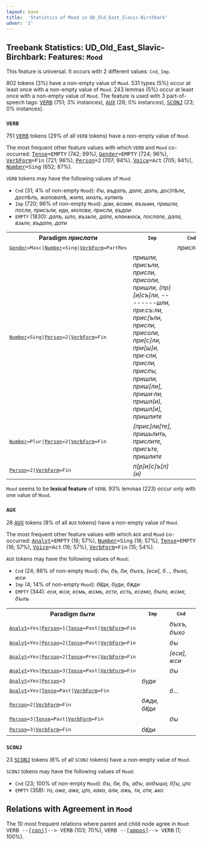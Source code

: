 ```yaml
---
layout: base
title:  'Statistics of Mood in UD_Old_East_Slavic-Birchbark'
udver: '2'
---
```


## Treebank Statistics: UD_Old_East_Slavic-Birchbark: Features: `Mood`

This feature is universal.
It occurs with 2 different values: `Cnd`, `Imp`.

802 tokens (3%) have a non-empty value of `Mood`.
531 types (5%) occur at least once with a non-empty value of `Mood`.
243 lemmas (5%) occur at least once with a non-empty value of `Mood`.
The feature is used with 3 part-of-speech tags: <tt><a href="orv_birchbark-pos-VERB.html">VERB</a></tt> (751; 3% instances), <tt><a href="orv_birchbark-pos-AUX.html">AUX</a></tt> (28; 0% instances), <tt><a href="orv_birchbark-pos-SCONJ.html">SCONJ</a></tt> (23; 0% instances).

### `VERB`

751 <tt><a href="orv_birchbark-pos-VERB.html">VERB</a></tt> tokens (29% of all `VERB` tokens) have a non-empty value of `Mood`.

The most frequent other feature values with which `VERB` and `Mood` co-occurred: <tt><a href="orv_birchbark-feat-Tense.html">Tense</a></tt><tt>=EMPTY</tt> (742; 99%), <tt><a href="orv_birchbark-feat-Gender.html">Gender</a></tt><tt>=EMPTY</tt> (724; 96%), <tt><a href="orv_birchbark-feat-VerbForm.html">VerbForm</a></tt><tt>=Fin</tt> (721; 96%), <tt><a href="orv_birchbark-feat-Person.html">Person</a></tt><tt>=2</tt> (707; 94%), <tt><a href="orv_birchbark-feat-Voice.html">Voice</a></tt><tt>=Act</tt> (705; 94%), <tt><a href="orv_birchbark-feat-Number.html">Number</a></tt><tt>=Sing</tt> (652; 87%).

`VERB` tokens may have the following values of `Mood`:

* `Cnd` (31; 4% of non-empty `Mood`): <em>бꙑ, въдалъ, дале, далъ, дос)пѣле, доспѣлъ, жаловалѣ, жила, ихалъ, купилъ</em>
* `Imp` (720; 96% of non-empty `Mood`): <em>даи, возми, възьми, пришли, посли, присъли, иди, молови, присли, въдаи</em>
* `EMPTY` (1830): <em>далъ, шло, възѧле, дале, кланѧюсѧ, послале, дала, взѧле, въдале, дати</em>

<table>
  <tr><th>Paradigm <i>прислати</i></th><th><tt>Imp</tt></th><th><tt>Cnd</tt></th></tr>
  <tr><td><tt><tt><a href="orv_birchbark-feat-Gender.html">Gender</a></tt><tt>=Masc</tt>|<tt><a href="orv_birchbark-feat-Number.html">Number</a></tt><tt>=Sing</tt>|<tt><a href="orv_birchbark-feat-VerbForm.html">VerbForm</a></tt><tt>=PartRes</tt></tt></td><td></td><td><em>присла<lbr/>ль</em></td></tr>
  <tr><td><tt><tt><a href="orv_birchbark-feat-Number.html">Number</a></tt><tt>=Sing</tt>|<tt><a href="orv_birchbark-feat-Person.html">Person</a></tt><tt>=2</tt>|<tt><a href="orv_birchbark-feat-VerbForm.html">VerbForm</a></tt><tt>=Fin</tt></tt></td><td><em>пришли, присъли, присли, присоли, при<lbr/>шли, (пр)<lbr/>[и]съ[ли, --------шли, при:съ:ли, при<lbr/>с[ъли, при<lbr/>сли, при<lbr/>соли, при[с]ли, при[ш]и, при·сли, прис<lbr/>ли, прислꙑ, приш<lbr/>ли, приш[ли], приши·<lbr/>ли, пришл(и), пришл[и], пришлите</em></td><td></td></tr>
  <tr><td><tt><tt><a href="orv_birchbark-feat-Number.html">Number</a></tt><tt>=Plur</tt>|<tt><a href="orv_birchbark-feat-Person.html">Person</a></tt><tt>=2</tt>|<tt><a href="orv_birchbark-feat-VerbForm.html">VerbForm</a></tt><tt>=Fin</tt></tt></td><td><em>[прис]ли[те], при<lbr/>шьлить, прислите, присъте, пришлите</em></td><td></td></tr>
  <tr><td><tt><tt><a href="orv_birchbark-feat-Person.html">Person</a></tt><tt>=2</tt>|<tt><a href="orv_birchbark-feat-VerbForm.html">VerbForm</a></tt><tt>=Fin</tt></tt></td><td><em>п[р]и[с]ъ[л](и)</em></td><td></td></tr>
</table>

`Mood` seems to be **lexical feature** of `VERB`. 93% lemmas (223) occur only with one value of `Mood`.

### `AUX`

28 <tt><a href="orv_birchbark-pos-AUX.html">AUX</a></tt> tokens (8% of all `AUX` tokens) have a non-empty value of `Mood`.

The most frequent other feature values with which `AUX` and `Mood` co-occurred: <tt><a href="orv_birchbark-feat-Analyt.html">Analyt</a></tt><tt>=EMPTY</tt> (16; 57%), <tt><a href="orv_birchbark-feat-Number.html">Number</a></tt><tt>=Sing</tt> (16; 57%), <tt><a href="orv_birchbark-feat-Tense.html">Tense</a></tt><tt>=EMPTY</tt> (16; 57%), <tt><a href="orv_birchbark-feat-Voice.html">Voice</a></tt><tt>=Act</tt> (16; 57%), <tt><a href="orv_birchbark-feat-VerbForm.html">VerbForm</a></tt><tt>=Fin</tt> (15; 54%).

`AUX` tokens may have the following values of `Mood`:

* `Cnd` (24; 86% of non-empty `Mood`): <em>бꙑ, бъ, би, бꙑхъ, [еси], б…, бꙑхо, ѥси</em>
* `Imp` (4; 14% of non-empty `Mood`): <em>бꙋди, буди, бѫди</em>
* `EMPTY` (344): <em>еси, ѥси, есмь, ѥсмь, есте, есть, есемо, бꙑло, ѥсме, бꙑлъ</em>

<table>
  <tr><th>Paradigm <i>быти</i></th><th><tt>Imp</tt></th><th><tt>Cnd</tt></th></tr>
  <tr><td><tt><tt><a href="orv_birchbark-feat-Analyt.html">Analyt</a></tt><tt>=Yes</tt>|<tt><a href="orv_birchbark-feat-Person.html">Person</a></tt><tt>=1</tt>|<tt><a href="orv_birchbark-feat-Tense.html">Tense</a></tt><tt>=Past</tt>|<tt><a href="orv_birchbark-feat-VerbForm.html">VerbForm</a></tt><tt>=Fin</tt></tt></td><td></td><td><em>бꙑхъ, бꙑхо</em></td></tr>
  <tr><td><tt><tt><a href="orv_birchbark-feat-Analyt.html">Analyt</a></tt><tt>=Yes</tt>|<tt><a href="orv_birchbark-feat-Person.html">Person</a></tt><tt>=2</tt>|<tt><a href="orv_birchbark-feat-Tense.html">Tense</a></tt><tt>=Past</tt>|<tt><a href="orv_birchbark-feat-VerbForm.html">VerbForm</a></tt><tt>=Fin</tt></tt></td><td></td><td><em>бꙑ</em></td></tr>
  <tr><td><tt><tt><a href="orv_birchbark-feat-Analyt.html">Analyt</a></tt><tt>=Yes</tt>|<tt><a href="orv_birchbark-feat-Person.html">Person</a></tt><tt>=2</tt>|<tt><a href="orv_birchbark-feat-Tense.html">Tense</a></tt><tt>=Pres</tt>|<tt><a href="orv_birchbark-feat-VerbForm.html">VerbForm</a></tt><tt>=Fin</tt></tt></td><td></td><td><em>[еси], ѥси</em></td></tr>
  <tr><td><tt><tt><a href="orv_birchbark-feat-Analyt.html">Analyt</a></tt><tt>=Yes</tt>|<tt><a href="orv_birchbark-feat-Person.html">Person</a></tt><tt>=3</tt>|<tt><a href="orv_birchbark-feat-Tense.html">Tense</a></tt><tt>=Past</tt>|<tt><a href="orv_birchbark-feat-VerbForm.html">VerbForm</a></tt><tt>=Fin</tt></tt></td><td></td><td><em>бꙑ</em></td></tr>
  <tr><td><tt><tt><a href="orv_birchbark-feat-Analyt.html">Analyt</a></tt><tt>=Yes</tt>|<tt><a href="orv_birchbark-feat-Person.html">Person</a></tt><tt>=3</tt></tt></td><td><em>буди</em></td><td></td></tr>
  <tr><td><tt><tt><a href="orv_birchbark-feat-Analyt.html">Analyt</a></tt><tt>=Yes</tt>|<tt><a href="orv_birchbark-feat-Tense.html">Tense</a></tt><tt>=Past</tt>|<tt><a href="orv_birchbark-feat-VerbForm.html">VerbForm</a></tt><tt>=Fin</tt></tt></td><td></td><td><em>б…</em></td></tr>
  <tr><td><tt><tt><a href="orv_birchbark-feat-Person.html">Person</a></tt><tt>=2</tt>|<tt><a href="orv_birchbark-feat-VerbForm.html">VerbForm</a></tt><tt>=Fin</tt></tt></td><td><em>бѫди, бꙋди</em></td><td></td></tr>
  <tr><td><tt><tt><a href="orv_birchbark-feat-Person.html">Person</a></tt><tt>=3</tt>|<tt><a href="orv_birchbark-feat-Tense.html">Tense</a></tt><tt>=Past</tt>|<tt><a href="orv_birchbark-feat-VerbForm.html">VerbForm</a></tt><tt>=Fin</tt></tt></td><td></td><td><em>бꙑ</em></td></tr>
  <tr><td><tt><tt><a href="orv_birchbark-feat-Person.html">Person</a></tt><tt>=3</tt>|<tt><a href="orv_birchbark-feat-VerbForm.html">VerbForm</a></tt><tt>=Fin</tt></tt></td><td><em>бꙋди</em></td><td></td></tr>
</table>

### `SCONJ`

23 <tt><a href="orv_birchbark-pos-SCONJ.html">SCONJ</a></tt> tokens (6% of all `SCONJ` tokens) have a non-empty value of `Mood`.

`SCONJ` tokens may have the following values of `Mood`:

* `Cnd` (23; 100% of non-empty `Mood`): <em>бꙑ, би, бъ, абꙑ, аобꙑша, б]ꙑ, цто</em>
* `EMPTY` (358): <em>то, оже, аже, цто, како, али, ажь, ти, оти, ѧко</em>

## Relations with Agreement in `Mood`

The 10 most frequent relations where parent and child node agree in `Mood`:
<tt>VERB --[<tt><a href="orv_birchbark-dep-conj.html">conj</a></tt>]--> VERB</tt> (103; 70%),
<tt>VERB --[<tt><a href="orv_birchbark-dep-appos.html">appos</a></tt>]--> VERB</tt> (1; 100%).

